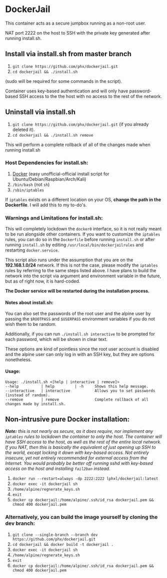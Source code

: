 # DockerJail

This container acts as a secure jumpbox running as a non-root user.

NAT port 2222 on the host to SSH with the private key generated after running install.sh.

## Install via install.sh from master branch

1. `git clone https://github.com/phx/dockerjail.git`
2. `cd dockerjail && ./install.sh`

(sudo will be required for some commands in the script).

Container uses key-based authentication and will only have password-based SSH access to the the host with no access to the rest of the network.

## Uninstall via install.sh
1. `git clone https://github.com/phx/dockerjail.git` (if you already deleted it).
2. `cd dockerjail && ./install.sh remove`

This will perform a complete rollback of all of the changes made when running install.sh

### Host Dependencies for install.sh:
1. [Docker](https://github.com/oldjamey/dockerinstall) (easy unofficial-official install script for Ubuntu/Debian/Raspbian/Arch/Kali)
2. `/bin/bash` (not `sh`)
3. `/sbin/iptables`

If `iptables` exists on a different location on your OS, **change the path in the Dockerfile**.
I will add this to my to-do's.

### Warnings and Limitations for install.sh:
This will completely lockdown the `docker0` interface, so it is not really meant to be run alongside other containers.  If you want to customize the `iptables` rules, you can do so in the `Dockerfile` before running `install.sh` or after running `install.sh` by editing `/usr/local/bin/dockerjailrules` and restarting `docker.service`.

This script also runs under the assumption that you are on the **192.168.1.0/24** network.  If this is not the case, please modify the `iptables` rules by referring to the same steps listed above.  I have plans to build the network into the script via argument and environment variable in the future, but as of right now, it is hard-coded.

**The Docker service will be restarted during the installation process.**

#### Notes about install.sh:
You can also set the passwords of the root user and the alpine user by passing
the `$ROOTPASS` and `$USERPASS` environment variables if you do not wish them to be random.

Additionally, if you can run `./install.sh interactive` to be prompted for each password,
which will be shown in clear text.

These options are kind of pointless since the root user account is disabled and the alpine user can
only log in with an SSH key, but they are options nonetheless. 

#### Usage:
```
Usage: ./install.sh <[help | interactive | remove]>
--help          | help         | -h     Shows this help message.
--interactive   | interactive           Allows you to set passwords (instead of random).
--remove        | remove                Complete rollback of all changes made by install.sh.
```

## Non-intrusive pure Docker installation:
***Note:*** *this is not nearly as secure, as it does require, nor implement any `iptables` rules to lockdown the container to only the host.*
*The container will have SSH access to the host, as well as the rest of the entire local network.*
*If you NAT, then this is basically the equivalent of just opening up SSH to the world, except locking it down with key-based access.*
*Not entirely insecure, yet not entirely recommended for external access from the Internet.*
*You would probably be better off running sshd with key-based access on the host and installing `fail2ban` instead.*

1. `docker run --restart=always -dp 2222:2222 lphxl/dockerjail:latest`
2. `docker exec -it dockerjail sh`
3. `/home/alpine/regnerate_keys.sh`
4. `exit`
5. `docker cp dockerjail:/home/alpine/.ssh/id_rsa dockerjail.pem && chmod 400 dockerjail.pem`

### Alternatively, you can build the image yourself by cloning the dev branch:
1. `git clone --single-branch --branch dev https://github.com/phx/dockerjail.git`
2. `cd dockerjail && docker build -t dockerjail .`
3. `docker exec -it dockerjail sh`
4. `/home/alpine/regnerate_keys.sh`
5. `exit`
6. `docker cp dockerjail:/home/alpine/.ssh/id_rsa dockerjail.pem && chmod 400 dockerjail.pem`

